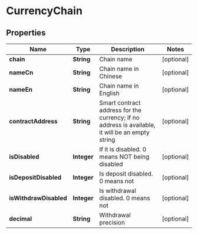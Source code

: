 
# CurrencyChain

## Properties

Name | Type | Description | Notes
------------ | ------------- | ------------- | -------------
**chain** | **String** | Chain name |  [optional]
**nameCn** | **String** | Chain name in Chinese |  [optional]
**nameEn** | **String** | Chain name in English |  [optional]
**contractAddress** | **String** | Smart contract address for the currency; if no address is available, it will be an empty string |  [optional]
**isDisabled** | **Integer** | If it is disabled. 0 means NOT being disabled |  [optional]
**isDepositDisabled** | **Integer** | Is deposit disabled. 0 means not |  [optional]
**isWithdrawDisabled** | **Integer** | Is withdrawal disabled. 0 means not |  [optional]
**decimal** | **String** | Withdrawal precision |  [optional]

